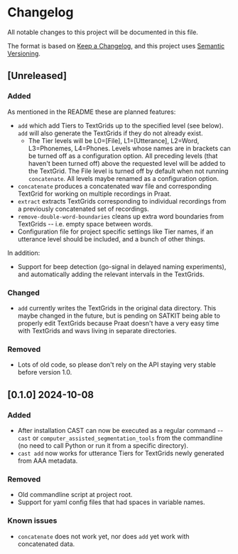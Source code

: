 # Changelog

All notable changes to this project will be documented in this file.

The format is based on [Keep a Changelog](https://keepachangelog.com/en/1.1.0/),
and this project uses [Semantic Versioning](https://semver.org/spec/v2.0.0.html).

[//]: # (Possible headings in a release:)
[//]: # (Added for new features.)
[//]: # (Changed for changes in existing functionality.)
[//]: # (Deprecated for soon-to-be removed features.)
[//]: # (Removed for now removed features.)
[//]: # (Fixed for any bug fixes.)
[//]: # (Security in case of vulnerabilities.)

[//]: # (And ofcourse if a version needs to be YANKED:)
[//]: # (## [version number] [data] [YANKED])


## [Unreleased]

### Added

As mentioned in the README these are planned features:
- `add` which add Tiers to TextGrids up to the specified level (see below).
  `add` will also generate the TextGrids if they do not already exist.
  - The Tier levels will be L0=[File], L1=[Utterance], L2=Word, L3=Phonemes,
    L4=Phones. Levels whose names are in brackets can be turned off as a
    configuration option. All preceding levels (that haven't been turned off) above
    the requested level will be added to the TextGrid. The File level is turned off
    by default when not running `concatenate`. All levels maybe renamed as a
    configuration option.
- `concatenate` produces a concatenated wav file and corresponding TextGrid
  for working on multiple recordings in Praat.
- `extract` extracts TextGrids corresponding to individual recordings from a
  previously concatenated set of recordings.
- `remove-double-word-boundaries` cleans up extra word boundaries from
  TextGrids -- i.e. empty space between words.
- Configuration file for project specific settings like Tier names, if an
  utterance level should be included, and a bunch of other things.

In addition:
- Support for beep detection (go-signal in delayed naming experiments), and
  automatically adding the relevant intervals in the TextGrids.

### Changed 

- `add` currently writes the TextGrids in the original data directory. This
  maybe changed in the future, but is pending on SATKIT being able to properly
  edit TextGrids because Praat doesn't have a very easy time with TextGrids and
  wavs living in separate directories.


### Removed

- Lots of old code, so please don't rely on the API staying very stable before
  version 1.0.

## [0.1.0] 2024-10-08

### Added

- After installation CAST can now be executed as a regular command -- `cast` or
  `computer_assisted_segmentation_tools` from the commandline (no need to call
  Python or run it from a specific directory).
- `cast add` now works for utterance Tiers for TextGrids newly generated from AAA
  metadata. 

### Removed

- Old commandline script at project root.
- Support for yaml config files that had spaces in variable names.

### Known issues

- `concatenate` does not work yet, nor does `add` yet work with concatenated
  data.
